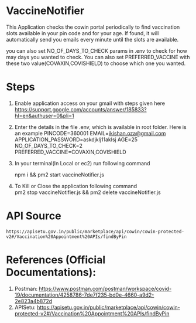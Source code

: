 # VaccineNotifier 
This Application checks the cowin portal periodically to find vaccination slots available in your pin code and for your age. If found, it will automatically send you emails every minute until the slots are available.

you can also set NO_OF_DAYS_TO_CHECK params in .env to check for how may days you wanted to check. You can also set PREFERRED_VACCINE with these two value(COVAXIN,COVISHIELD) to choose which one you wanted.

# Steps 

1) Enable application access on your gmail with steps given here
    https://support.google.com/accounts/answer/185833?hl=en&authuser=0&pli=1 

2) Enter the details in the file .env, which is available in root folder. Here is an example 
    PINCODE=360001
    EMAIL=ikishan.oza@gmail.com
    APPLICATION_PASSWORD=askdjklj11aklsj
    AGE=25
    NO_OF_DAYS_TO_CHECK=2
    PREFERRED_VACCINE=COVAXIN,COVISHIELD

3) In your terminal(In Local or ec2) run following command 

    npm i && pm2 start vaccineNotifier.js

4) To Kill or Close the application  following command  
    pm2 stop vaccineNotifier.js && pm2 delete vaccineNotifier.js

# API Source
    https://apisetu.gov.in/public/marketplace/api/cowin/cowin-protected-v2#/Vaccination%20Appointment%20APIs/findByPin
    
# References (Official Documentations):
1) Postman: https://www.postman.com/postman/workspace/covid-19/documentation/4258786-7de7f235-bd0e-4660-a9d2-2e823a4b872d
2)  APISetu: https://apisetu.gov.in/public/marketplace/api/cowin/cowin-protected-v2#/Vaccination%20Appointment%20APIs/findByPin


